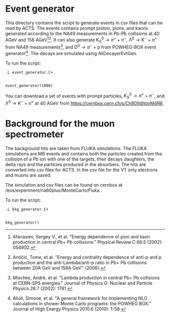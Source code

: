 # Event generator
This directory contains the script to generate events in csv files that can be read by ACTS. The events contains prompt proton, pions, and kaons generated according to the NA49 measurements in Pb-Pb collisions at 40 AGeV and 158 AGeV[^1][^2]. It can also generate $\text{K}^0_S \rightarrow \pi^+ + \pi^-$, $\Lambda^0 \rightarrow \text{K}^- + \pi^+$ from NA49 measurements[^3], and $\text{D}^0 \rightarrow \pi^- + \text{p}$ from  POWHEG-BOX event generator[^4]. The decays are simulated using AliDecayerEvtGen. 

To run the script:

```
.L event_generator.C+


event_generator(1000)
```

You can download a set of events with prompt particles, $\text{K}^0_S \rightarrow \pi^+ + \pi^-$, and $\Lambda^0 \rightarrow \text{K}^- + \pi^+$ at 40 AGeV from https://cernbox.cern.ch/s/Ch80tIdItovM4R6.

# Background for the muon spectrometer
The background hits are taken from FLUKA simulations. The FLUKA simulations are MB events and contains both the particles created from the collision of a Pb ion with one of the targets, their decays daughters, the delta rays and the particles produced in the absorbers.
The hits are converted into csv files for ACTS. In the csv file for the VT only electrons and muons are saved.

The simulation and csv files can be found on cernbox at /eos/experiment/na60plus/MonteCarlo/Fluka .

To run the script:

```
.L bkg_generator.C+


bkg_generator()
```


[^1]: Afanasiev, Sergey V., et al. "Energy dependence of pion and kaon production in central Pb+ Pb collisions." Physical Review C 66.5 (2002): 054902.
[^2]: Antičić, Tome, et al. "Energy and centrality dependence of anti-p and p production and the anti-Lambda/anti-p ratio in Pb+ Pb collisions between 20A GeV and 158A GeV." (2006).
[^3]: Mischke, André, et al. "Lambda production in central Pb+ Pb collisions at CERN-SPS energies." Journal of Physics G: Nuclear and Particle Physics 28.7 (2002): 1761.
[^4]: Alioli, Simone, et al. "A general framework for implementing NLO calculations in shower Monte Carlo programs: the POWHEG BOX." Journal of High Energy Physics 2010.6 (2010): 1-58.